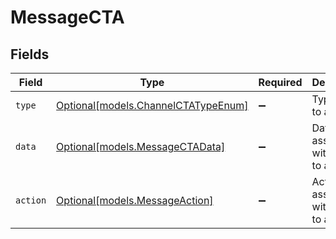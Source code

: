 # MessageCTA


## Fields

| Field                                                                  | Type                                                                   | Required                                                               | Description                                                            |
| ---------------------------------------------------------------------- | ---------------------------------------------------------------------- | ---------------------------------------------------------------------- | ---------------------------------------------------------------------- |
| `type`                                                                 | [Optional[models.ChannelCTATypeEnum]](../models/channelctatypeenum.md) | :heavy_minus_sign:                                                     | Type of call to action                                                 |
| `data`                                                                 | [Optional[models.MessageCTAData]](../models/messagectadata.md)         | :heavy_minus_sign:                                                     | Data associated with the call to action                                |
| `action`                                                               | [Optional[models.MessageAction]](../models/messageaction.md)           | :heavy_minus_sign:                                                     | Action associated with the call to action                              |